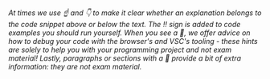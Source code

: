 *At times we use ☝️ and 👇 to make it clear whether an explanation belongs to the code snippet above or below the text. The :bangbang: sign is added to code examples you should run yourself. When you see a :bug:, we offer advice on how to debug your code with the browser's and VSC's tooling - these hints are solely to help you with your programming project and not exam material! Lastly, paragraphs or sections with a :cookie: provide a bit of extra information: they are not exam material.*